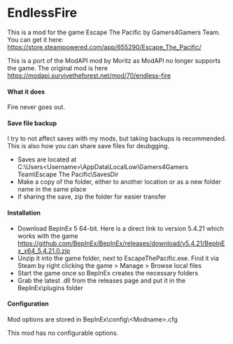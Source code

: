# EndlessFire

This is a mod for the game Escape The Pacific by Gamers4Gamers Team. You can get it here: https://store.steampowered.com/app/655290/Escape_The_Pacific/

This is a port of the ModAPI mod by Moritz as ModAPI no longer supports the game. The original mod is here https://modapi.survivetheforest.net/mod/70/endless-fire

#### What it does

Fire never goes out.

#### Save file backup

I try to not affect saves with my mods, but taking backups is recommended. This is also how you can share save files for deubgging.

* Saves are located at C:\Users\<Username>\AppData\LocalLow\Gamers4Gamers Team\Escape The Pacific\SavesDir
* Make a copy of the folder, either to another location or as a new folder name in the same place
* If sharing the save, zip the folder for easier transfer

#### Installation

* Download BepInEx 5 64-bit. Here is a direct link to version 5.4.21 which works with the game https://github.com/BepInEx/BepInEx/releases/download/v5.4.21/BepInEx_x64_5.4.21.0.zip
* Unzip it into the game folder, next to EscapeThePacific.exe. Find it via Steam by right clicking the game > Manage > Browse local files
* Start the game once so BepInEx creates the necessary folders
* Grab the latest .dll from the releases page and put it in the BepInEx\plugins folder
 
#### Configuration

Mod options are stored in BepInEx\config\\\<Modname>.cfg

This mod has no configurable options.
